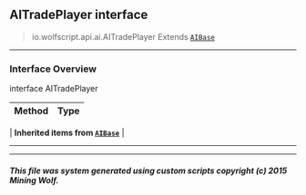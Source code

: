 ## AITradePlayer __interface__

>io.wolfscript.api.ai.AITradePlayer
>Extends [`AIBase`](AIBase.md)

---

### Interface Overview

interface AITradePlayer

Method | Type   
--- | :--- 
 |
__Inherited items from [`AIBase`](AIBase.md)__ |





---



---


##### This file was system generated using custom scripts copyright (c) 2015 Mining Wolf.
	

